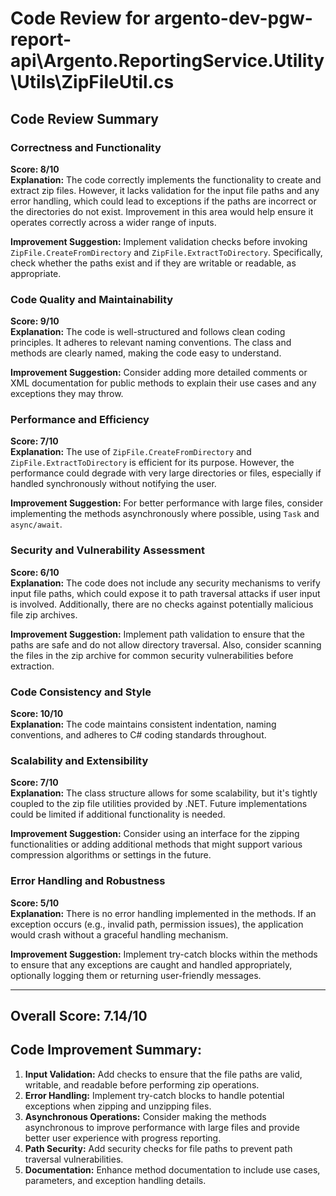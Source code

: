 # Code Review for argento-dev-pgw-report-api\Argento.ReportingService.Utility\Utils\ZipFileUtil.cs

## Code Review Summary

### Correctness and Functionality
**Score: 8/10**  
**Explanation:** The code correctly implements the functionality to create and extract zip files. However, it lacks validation for the input file paths and any error handling, which could lead to exceptions if the paths are incorrect or the directories do not exist. Improvement in this area would help ensure it operates correctly across a wider range of inputs.

**Improvement Suggestion:** Implement validation checks before invoking `ZipFile.CreateFromDirectory` and `ZipFile.ExtractToDirectory`. Specifically, check whether the paths exist and if they are writable or readable, as appropriate.

### Code Quality and Maintainability
**Score: 9/10**  
**Explanation:** The code is well-structured and follows clean coding principles. It adheres to relevant naming conventions. The class and methods are clearly named, making the code easy to understand. 

**Improvement Suggestion:** Consider adding more detailed comments or XML documentation for public methods to explain their use cases and any exceptions they may throw.

### Performance and Efficiency
**Score: 7/10**  
**Explanation:** The use of `ZipFile.CreateFromDirectory` and `ZipFile.ExtractToDirectory` is efficient for its purpose. However, the performance could degrade with very large directories or files, especially if handled synchronously without notifying the user. 

**Improvement Suggestion:** For better performance with large files, consider implementing the methods asynchronously where possible, using `Task` and `async/await`.

### Security and Vulnerability Assessment
**Score: 6/10**  
**Explanation:** The code does not include any security mechanisms to verify input file paths, which could expose it to path traversal attacks if user input is involved. Additionally, there are no checks against potentially malicious file zip archives.

**Improvement Suggestion:** Implement path validation to ensure that the paths are safe and do not allow directory traversal. Also, consider scanning the files in the zip archive for common security vulnerabilities before extraction.

### Code Consistency and Style
**Score: 10/10**  
**Explanation:** The code maintains consistent indentation, naming conventions, and adheres to C# coding standards throughout.

### Scalability and Extensibility
**Score: 7/10**  
**Explanation:** The class structure allows for some scalability, but it's tightly coupled to the zip file utilities provided by .NET. Future implementations could be limited if additional functionality is needed.

**Improvement Suggestion:** Consider using an interface for the zipping functionalities or adding additional methods that might support various compression algorithms or settings in the future.

### Error Handling and Robustness
**Score: 5/10**  
**Explanation:** There is no error handling implemented in the methods. If an exception occurs (e.g., invalid path, permission issues), the application would crash without a graceful handling mechanism.

**Improvement Suggestion:** Implement try-catch blocks within the methods to ensure that any exceptions are caught and handled appropriately, optionally logging them or returning user-friendly messages.

---

## Overall Score: 7.14/10

## Code Improvement Summary:
1. **Input Validation:** Add checks to ensure that the file paths are valid, writable, and readable before performing zip operations.
2. **Error Handling:** Implement try-catch blocks to handle potential exceptions when zipping and unzipping files.
3. **Asynchronous Operations:** Consider making the methods asynchronous to improve performance with large files and provide better user experience with progress reporting.
4. **Path Security:** Add security checks for file paths to prevent path traversal vulnerabilities.
5. **Documentation:** Enhance method documentation to include use cases, parameters, and exception handling details.
